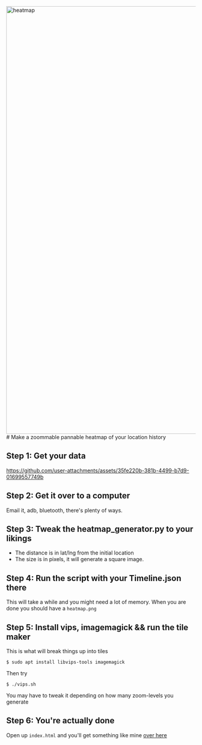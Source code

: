 <img width="2635" height="1139" alt="heatmap" src="https://github.com/user-attachments/assets/334fa540-fd23-4243-8fe2-7f379b284f6d" />
# Make a zoommable pannable heatmap of your location history

## Step 1: Get your data
https://github.com/user-attachments/assets/35fe220b-381b-4499-b7d9-01699557749b

## Step 2: Get it over to a computer
Email it, adb, bluetooth, there's plenty of ways.

## Step 3: Tweak the heatmap_generator.py to your likings
- The distance is in lat/lng from the initial location
- The size is in pixels, it will generate a square image.

## Step 4: Run the script with your Timeline.json there
This will take a while and you might need a lot of memory.
When you are done you should have a `heatmap.png`

## Step 5: Install vips, imagemagick && run the tile maker
This is what will break things up into tiles

```shell
$ sudo apt install libvips-tools imagemagick
```

Then try
```shell
$ ./vips.sh
```

You may have to tweak it depending on how many zoom-levels you generate

## Step 6: You're actually done
Open up `index.html` and you'll get something like mine [over here](https://9ol.es/map)
